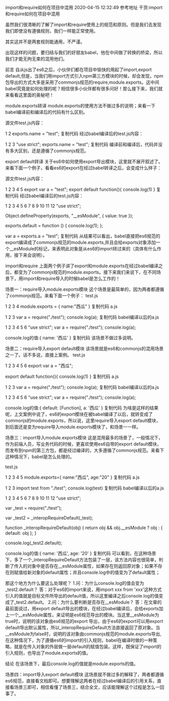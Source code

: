import和require如何在项目中混用
2020-04-15 12:32:49
参考地址 干货:import和require如何在项目中混用

虽然我们很清晰的了解了import和require使用上的规范和原则。但是我们去发现我们即使没有遵循规则，我们一样能正常使用。

其实这并不是两套规则能通用，不严谨。

出现这样的问题，要归结与我们的好朋友babel，他在中间做了转换的桥梁，所以我们才能无拘无束的混用他们。



前言
自从js出了es6之后，小伙伴们都在项目中愉快的用起了import,export default,但是，当我们用import方式引入npm第三方模块的时候，却会发现，npm包导出的方式大多是采用了commonjs规范的require,module.exports。这中间babel究竟是如何处理的呢？相信很多小伙伴都有很多问好！那么接下来，我们就来看看这里面的奥秘吧！

module.exports转译
module.exports的使用方法不做过多的说明；来看一下babel编译前和编译后的代码有什么区别。

源文件test.js内容：

1
2
exports.name = "test";
复制代码
经过babel编译后的test.js内容：

1
2
3
"use strict";
exports.name = "test";
复制代码
编译前和编译后，代码并没有多大区别，还是遵循了commonjs规范。

export default转译
关于es6中如何使用export导出模块，这里就不展开叙述了。来看下面一个例子，看看es6的export在经过babel转译之后，会变成什么样子：

源文件test.js内容：

1
2
3
4
5
export var a = "test";
export default function(){
    console.log(1)
}
复制代码
经过babel编译后的test.js内容：

1
2
3
4
5
6
7
8
9
10
11
12
"use strict";
 
Object.defineProperty(exports, "__esModule", {
    value: true
});
 
exports.default = function () {
    console.log(1);
};
 
var a = exports.a = "test";
复制代码
从结果可以看出，babel直接把es6规范的export编译成了commonjs规范的module.exports,并且会给exports对象添加一个__esModule的标记，来表明此对象是从es6的import转过来的（具体有什么作用，接下来会说明）。

import和require
上面两个例子讲了export和module.exports在经过babel编译之后，都变为了commonjs规范的module.exports。接下来我们来说下，在不同场景下，用import和require导入的时候babel是怎么工作的！

场景一：require导入module.exports模块
这个场景是最简单的，因为两者都遵循了commonjs规范。来看下面一个例子： test.js

1
2
3
4
module.exports = {
    name:"西瓜"
}
复制代码
a.js

1
2
3
var a = require("./test");
console.log(a);
复制代码
babel编译以后的a.js

1
2
3
4
5
6
"use strict";
var a = require("./test");
console.log(a);
 
console.log的值:{ name: '西瓜' }
复制代码
该场景不做过多说明。

场景二：require导入export default模块
该场景就是es6和commonjs的混用场景之一了。话不多说，直接上案例。 test.js

1
2
3
4
5
6
export var a = "西瓜";
 
export default function(){
    console.log(1)
}
复制代码
a.js

1
2
3
var a = require("./test");
console.log(a);
复制代码
babel编译以后的a.js

1
2
3
4
5
6
"use strict";
var a = require("./test");
console.log(a);
 
console.log的值:{ default: [Function], a: '西瓜' }
复制代码
为啥是这样的结果呢，上文案例中说了，es6的export模块在被babel编译了以后，就转变成了commonjs的module.exports，所以说，这里require导入export default模块，到后面还是变为require导入module.exports模块了，和场景一一样。

场景三：import导入module.exports模块
这是混用最多的场景了，一般情况下，作为前端人员，写业务代码的时候，更喜欢使用es6自带的export default模块，而发布到npm的第三方包，都是经过编译的，大多遵循了commonjs规范。来看下这种情况下，babel是怎么处理的。

test.js

1
2
3
4
5
module.exports={
    name:"西瓜",
    age:"20"
}
复制代码
a.js

1
2
3
import test from "./test";
console.log(test)
复制代码
babel编译以后的a.js

1
2
3
4
5
6
7
8
9
10
11
12
"use strict";
 
var _test = require("./test");
 
var _test2 = _interopRequireDefault(_test);
 
function _interopRequireDefault(obj) { return obj && obj.__esModule ? obj : { default: obj }; }
 
console.log(_test2.default);
 
console.log的值:{ name: '西瓜', age: '20' }
复制代码
可以看到，在这种场景下，多了一个_interopRequireDefault方法包装了一层，该方法内容也很简单，判断了传入的对象中是否存在__esModule属性，如果存在则返回原对象；如果不存在则赋值给新对象的default属性；并且console.log中的值变为了default属性；

那这个地方为什么要这么处理呢？
1.问：为什么console.log的值会变为_test2.default？
答：对于es6的import来说，用import xxx from 'xxx'这种方式引入的值就是目标文件所导出的default值，所以这里编译之后console.log的值变成了_test2.default。
2.问：为什么要判断是否存在__esModule？
答：在文章的最前面说过，用export default导出的模块，在经过babel编译后，会给exports加上一个__esModule属性，来证明是es6规范导出的模块。当这里__esModule为true时，说明的该对象由es6规范的export 导出，由于es6的export可以用export default导出默认属性，所以_interopRequireDefault方法直接返回了原对象。当__esModule为false时，说明的该对象由commonjs规范的module.exports导出,在这种情况下，为了遵循es6的import的引入规则，babel在编译时做的一种策略，就是在传入对象的外层做一层default的赋值包装。这样，既保证了import的引入规则，也导出了module.exports的值。

结论
在该场景下，最后console.log的值就是module.exports的值。

场景四：import导入export default模块
这场景就不做过多的解释了，两者都遵循es6规范，直接看文档即可。想要理解这两者在经过babel编译后的引用关系，直接看场景三即可，相信看懂了场景三，结合全文，应该能理解这个过程是怎么一回事了。